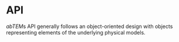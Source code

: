 # API

*abTEM*s API generally follows an object-oriented design with objects representing elements of the underlying physical models.

```{tableofcontents}
```